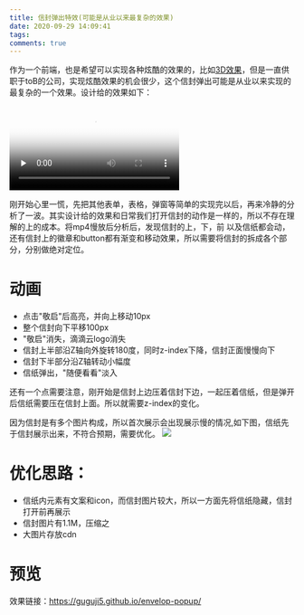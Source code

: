 ```yaml
---
title: 信封弹出特效(可能是从业以来最复杂的效果)
date: 2020-09-29 14:09:41
tags:
comments: true
---
```


作为一个前端，也是希望可以实现各种炫酷的效果的，比如[3D效果](https://guguji.github.io/3d/)，但是一直供职于toB的公司，实现炫酷效果的机会很少，这个信封弹出可能是从业以来实现的最复杂的一个效果。设计给的效果如下：

<video id="video" controls="" preload="none" poster="http://img-ys011.didistatic.com/static/dc2img/envelop.png">
    <source id="mp4" src="http://img-ys011.didistatic.com/static/dc2img/envelop-effect.mp4" type="video/mp4">
</video>

刚开始心里一慌，先把其他表单，表格，弹窗等简单的实现完以后，再来冷静的分析了一波。其实设计给的效果和日常我们打开信封的动作是一样的，所以不存在理解的上的成本。将mp4慢放后分析后，发现信封的上，下，前 以及信纸都会动，还有信封上的徽章和button都有渐变和移动效果，所以需要将信封的拆成各个部分，分别做绝对定位。

# 动画

- 点击"敬启"后高亮，并向上移动10px
- 整个信封向下平移100px
- "敬启"消失，滴滴云logo消失
- 信封上半部沿Z轴向外旋转180度，同时z-index下降，信封正面慢慢向下
- 信封下半部分沿Z轴转动小幅度
- 信纸弹出，"随便看看"淡入

还有一个点需要注意，刚开始是信封上边压着信封下边，一起压着信纸，但是弹开后信纸需要压在信封上面。所以就需要z-index的变化。

因为信封是有多个图片构成，所以首次展示会出现展示慢的情况,如下图，信纸先于信封展示出来，不符合预期，需要优化。
![](/images/envelop-mess.png)

# 优化思路：
- 信纸内元素有文案和icon，而信封图片较大，所以一方面先将信纸隐藏，信封打开前再展示
- 信封图片有1.1M，压缩之
- 大图片存放cdn

# 预览

效果链接：https://guguji5.github.io/envelop-popup/
